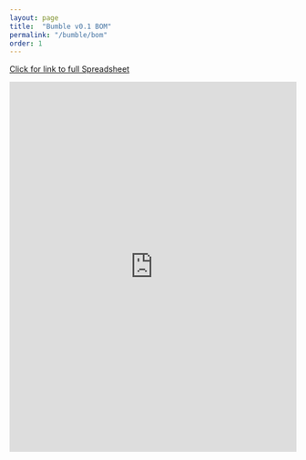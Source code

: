 ```yaml
---
layout: page
title:  "Bumble v0.1 BOM"
permalink: "/bumble/bom"
order: 1
---
```


[Click for link to full Spreadsheet](https://docs.google.com/spreadsheets/d/1Prz681dU-YEfeKmGMhxaXq4mvVJ4sIsL9dakopTljxo/edit?usp=sharing)

<iframe width="100%" height="650px" scrolling="no" frameBorder="0" src="https://docs.google.com/spreadsheets/d/e/2PACX-1vS84fpiOC4ENTgPbt15bJykuycFC2onBOXfx95D6HqF7sAPGheTujDzmjWcPXoh_KyzNTPU2ieNZd4Z/pubhtml?gid=0&amp;single=true&amp;widget=true&amp;headers=false"></iframe>